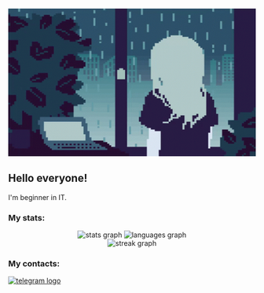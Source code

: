<br clear="both">

<div align="center">
  <img height="300" width="600" src="Haramura.gif"/>
</div>

## Hello everyone!
I'm beginner in IT.

### My stats:

<div align="center">
  <img src="https://github-readme-stats.vercel.app/api?username=Haramura101&hide_title=false&hide_rank=false&show_icons=true&include_all_commits=true&count_private=true&disable_animations=false&theme=dracula&locale=en&hide_border=false&order=1" height="150" alt="stats graph"  />
  <img src="https://github-readme-stats.vercel.app/api/top-langs?username=Haramura101&locale=en&hide_title=false&layout=compact&card_width=320&langs_count=5&theme=dracula&hide_border=false&order=2" height="150" alt="languages graph"  />
</div>

<div align="center">
  <img src="https://streak-stats.demolab.com?user=Haramura101&locale=en&mode=daily&theme=dark&hide_border=false&border_radius=5&order=3" height="220" alt="streak graph"  />
</div>

### My contacts:

<div>
    <a href="https://t.me/Haramura101" target="_blank">
    <img src="https://img.shields.io/static/v1?message=Telegram&logo=telegram&label=&color=2CA5E0&logoColor=white&labelColor=&style=for-the-badge" height="25" alt="telegram logo"  />
  </a>
</div>
